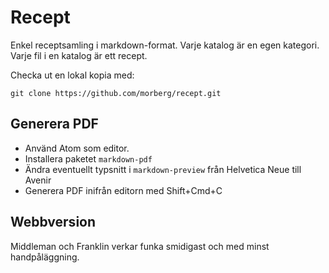 # Recept
Enkel receptsamling i markdown-format. Varje katalog är en egen kategori. Varje fil i en katalog är ett recept.

Checka ut en lokal kopia med:

    git clone https://github.com/morberg/recept.git

## Generera PDF
* Använd Atom som editor.
* Installera paketet `markdown-pdf`
* Ändra eventuellt typsnitt i `markdown-preview` från Helvetica Neue till Avenir
* Generera PDF inifrån editorn med Shift+Cmd+C

## Webbversion
Middleman och Franklin verkar funka smidigast och med minst handpåläggning.

